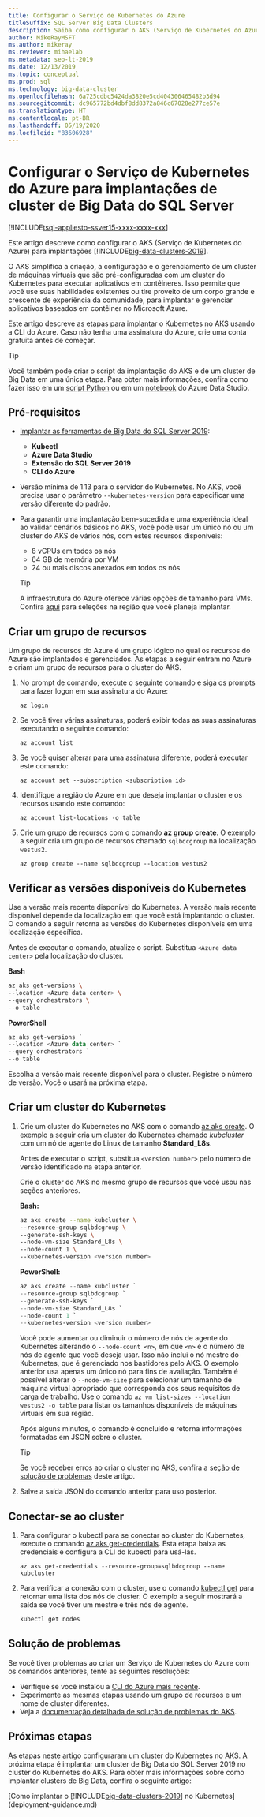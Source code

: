 ```yaml
---
title: Configurar o Serviço de Kubernetes do Azure
titleSuffix: SQL Server Big Data Clusters
description: Saiba como configurar o AKS (Serviço de Kubernetes do Azure) para implantações de cluster de Big Data do SQL Server 2019.
author: MikeRayMSFT
ms.author: mikeray
ms.reviewer: mihaelab
ms.metadata: seo-lt-2019
ms.date: 12/13/2019
ms.topic: conceptual
ms.prod: sql
ms.technology: big-data-cluster
ms.openlocfilehash: 6a725cdbc5424da3820e5cd404306465482b3d94
ms.sourcegitcommit: dc965772bd4dbf8dd8372a846c67028e277ce57e
ms.translationtype: HT
ms.contentlocale: pt-BR
ms.lasthandoff: 05/19/2020
ms.locfileid: "83606928"
---
```

# <a name="configure-azure-kubernetes-service-for-sql-server-big-data-cluster-deployments"></a>Configurar o Serviço de Kubernetes do Azure para implantações de cluster de Big Data do SQL Server

[!INCLUDE[tsql-appliesto-ssver15-xxxx-xxxx-xxx](../includes/tsql-appliesto-ssver15-xxxx-xxxx-xxx.md)]

Este artigo descreve como configurar o AKS (Serviço de Kubernetes do Azure) para implantações [!INCLUDE[big-data-clusters-2019](../includes/ssbigdataclusters-ver15.md)].

O AKS simplifica a criação, a configuração e o gerenciamento de um cluster de máquinas virtuais que são pré-configuradas com um cluster do Kubernetes para executar aplicativos em contêineres. Isso permite que você use suas habilidades existentes ou tire proveito de um corpo grande e crescente de experiência da comunidade, para implantar e gerenciar aplicativos baseados em contêiner no Microsoft Azure.

Este artigo descreve as etapas para implantar o Kubernetes no AKS usando a CLI do Azure. Caso não tenha uma assinatura do Azure, crie uma conta gratuita antes de começar.

> [!TIP]
> Você também pode criar o script da implantação do AKS e de um cluster de Big Data em uma única etapa. Para obter mais informações, confira como fazer isso em um [script Python](quickstart-big-data-cluster-deploy.md) ou em um [notebook](notebooks-deploy.md) do Azure Data Studio.

## <a name="prerequisites"></a>Pré-requisitos

- [Implantar as ferramentas de Big Data do SQL Server 2019](deploy-big-data-tools.md):
   - **Kubectl**
   - **Azure Data Studio**
   - **Extensão do SQL Server 2019**
   - **CLI do Azure**

- Versão mínima de 1.13 para o servidor do Kubernetes. No AKS, você precisa usar o parâmetro `--kubernetes-version` para especificar uma versão diferente do padrão.

- Para garantir uma implantação bem-sucedida e uma experiência ideal ao validar cenários básicos no AKS, você pode usar um único nó ou um cluster do AKS de vários nós, com estes recursos disponíveis:
   - 8 vCPUs em todos os nós
   - 64 GB de memória por VM
   - 24 ou mais discos anexados em todos os nós

   > [!TIP]
   > A infraestrutura do Azure oferece várias opções de tamanho para VMs. Confira [aqui](https://docs.microsoft.com/azure/virtual-machines/windows/sizes) para seleções na região que você planeja implantar.

## <a name="create-a-resource-group"></a>Criar um grupo de recursos

Um grupo de recursos do Azure é um grupo lógico no qual os recursos do Azure são implantados e gerenciados. As etapas a seguir entram no Azure e criam um grupo de recursos para o cluster do AKS.

1. No prompt de comando, execute o seguinte comando e siga os prompts para fazer logon em sua assinatura do Azure:

    ```azurecli
    az login
    ```

1. Se você tiver várias assinaturas, poderá exibir todas as suas assinaturas executando o seguinte comando:

   ```azurecli
   az account list
   ```

1. Se você quiser alterar para uma assinatura diferente, poderá executar este comando:

   ```azurecli
   az account set --subscription <subscription id>
   ```

1. Identifique a região do Azure em que deseja implantar o cluster e os recursos usando este comando:

   ```azurecli
   az account list-locations -o table
   ```

1. Crie um grupo de recursos com o comando **az group create**. O exemplo a seguir cria um grupo de recursos chamado `sqlbdcgroup` na localização `westus2`.

   ```azurecli
   az group create --name sqlbdcgroup --location westus2
   ```

## <a name="verify-available-kubernetes-versions"></a>Verificar as versões disponíveis do Kubernetes

Use a versão mais recente disponível do Kubernetes. A versão mais recente disponível depende da localização em que você está implantando o cluster. O comando a seguir retorna as versões do Kubernetes disponíveis em uma localização específica.

Antes de executar o comando, atualize o script. Substitua `<Azure data center>` pela localização do cluster.

   **Bash**

   ```bash
   az aks get-versions \
   --location <Azure data center> \
   --query orchestrators \
   --o table
   ```

   **PowerShell**

   ```powershell
   az aks get-versions `
   --location <Azure data center> `
   --query orchestrators `
   --o table
   ```

Escolha a versão mais recente disponível para o cluster. Registre o número de versão. Você o usará na próxima etapa.

## <a name="create-a-kubernetes-cluster"></a>Criar um cluster do Kubernetes

1. Crie um cluster do Kubernetes no AKS com o comando [az aks create](https://docs.microsoft.com/cli/azure/aks). O exemplo a seguir cria um cluster do Kubernetes chamado *kubcluster* com um nó de agente do Linux de tamanho **Standard_L8s**.

   Antes de executar o script, substitua `<version number>` pelo número de versão identificado na etapa anterior.

   Crie o cluster do AKS no mesmo grupo de recursos que você usou nas seções anteriores.

   **Bash:**

   ```bash
   az aks create --name kubcluster \
   --resource-group sqlbdcgroup \
   --generate-ssh-keys \
   --node-vm-size Standard_L8s \
   --node-count 1 \
   --kubernetes-version <version number>
   ```

   **PowerShell:**

   ```powershell
   az aks create --name kubcluster `
   --resource-group sqlbdcgroup `
   --generate-ssh-keys `
   --node-vm-size Standard_L8s `
   --node-count 1 `
   --kubernetes-version <version number>
   ```

   Você pode aumentar ou diminuir o número de nós de agente do Kubernetes alterando o `--node-count <n>`, em que `<n>` é o número de nós de agente que você deseja usar. Isso não inclui o nó mestre do Kubernetes, que é gerenciado nos bastidores pelo AKS. O exemplo anterior usa apenas um único nó para fins de avaliação. Também é possível alterar o `--node-vm-size` para selecionar um tamanho de máquina virtual apropriado que corresponda aos seus requisitos de carga de trabalho. Use o comando `az vm list-sizes --location westus2 -o table` para listar os tamanhos disponíveis de máquinas virtuais em sua região.

   Após alguns minutos, o comando é concluído e retorna informações formatadas em JSON sobre o cluster.

   > [!TIP]
   > Se você receber erros ao criar o cluster no AKS, confira a [seção de solução de problemas](#troubleshoot) deste artigo.

1. Salve a saída JSON do comando anterior para uso posterior.

## <a name="connect-to-the-cluster"></a>Conectar-se ao cluster

1. Para configurar o kubectl para se conectar ao cluster do Kubernetes, execute o comando [az aks get-credentials](https://docs.microsoft.com/cli/azure/aks?view=azure-cli-latest#az-aks-get-credentials). Esta etapa baixa as credenciais e configura a CLI do kubectl para usá-las.

   ```azurecli
   az aks get-credentials --resource-group=sqlbdcgroup --name kubcluster
   ```

1. Para verificar a conexão com o cluster, use o comando [kubectl get](https://kubernetes.io/docs/reference/generated/kubectl/kubectl-commands) para retornar uma lista dos nós de cluster.  O exemplo a seguir mostrará a saída se você tiver um mestre e três nós de agente.

   ```bash
   kubectl get nodes
   ```

## <a name="troubleshooting"></a><a id="troubleshoot"></a> Solução de problemas

Se você tiver problemas ao criar um Serviço de Kubernetes do Azure com os comandos anteriores, tente as seguintes resoluções:

- Verifique se você instalou a [CLI do Azure mais recente](https://docs.microsoft.com/cli/azure/install-azure-cli?view=azure-cli-latest).
- Experimente as mesmas etapas usando um grupo de recursos e um nome de cluster diferentes.
- Veja a [documentação detalhada de solução de problemas do AKS](https://docs.microsoft.com/azure/aks/troubleshooting).

## <a name="next-steps"></a>Próximas etapas

As etapas neste artigo configuraram um cluster do Kubernetes no AKS. A próxima etapa é implantar um cluster de Big Data do SQL Server 2019 no cluster do Kubernetes do AKS. Para obter mais informações sobre como implantar clusters de Big Data, confira o seguinte artigo:

[Como implantar o [!INCLUDE[big-data-clusters-2019](../includes/ssbigdataclusters-ss-nover.md)] no Kubernetes](deployment-guidance.md)
